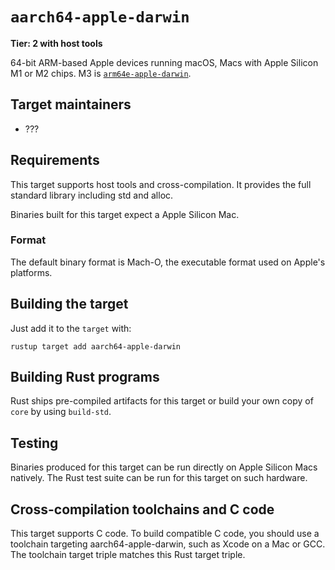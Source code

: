 # `aarch64-apple-darwin`

**Tier: 2 with host tools**

64-bit ARM-based Apple devices running macOS, Macs with Apple Silicon M1 or M2 chips. M3 is [`arm64e-apple-darwin`](platform-support/arm64e-apple-darwin.md).

## Target maintainers

- ???

## Requirements

This target supports host tools and cross-compilation. It provides the full standard library including std and alloc.

Binaries built for this target expect a Apple Silicon Mac.

### Format

The default binary format is Mach-O, the executable format used on Apple's platforms.

## Building the target

Just add it to the `target` with: 
```
rustup target add aarch64-apple-darwin
```

## Building Rust programs

Rust ships pre-compiled artifacts for this target or build your own copy of `core` by using
`build-std`.

## Testing

Binaries produced for this target can be run directly on Apple Silicon Macs natively. 
The Rust test suite can be run for this target on such hardware.

## Cross-compilation toolchains and C code

This target supports C code. To build compatible C code, you should use a toolchain targeting aarch64-apple-darwin, such as Xcode on a Mac or GCC. The toolchain target triple matches this Rust target triple.
